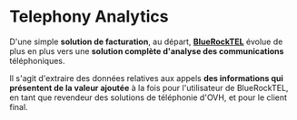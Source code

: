 # Telephony Analytics

D'une simple **solution de facturation**, au départ, [**BlueRockTEL**](http://bluerocktel.com) évolue de plus en plus vers une **solution complète d'analyse des communications** téléphoniques.

Il s'agit d'extraire des données relatives aux appels **des informations qui présentent de la valeur ajoutée** à la fois pour l'utilisateur de BlueRockTEL, en tant que revendeur des solutions de téléphonie d'OVH, et pour le client final.